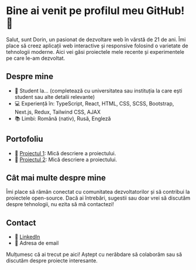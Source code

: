 # Bine ai venit pe profilul meu GitHub! 👋

Salut, sunt Dorin, un pasionat de dezvoltare web în vârstă de 21 de ani. Îmi place să creez aplicații web interactive și responsive folosind o varietate de tehnologii moderne. Aici vei găsi proiectele mele recente și experimentele pe care le-am dezvoltat.

## Despre mine

- 🌱 Student la... (completează cu universitatea sau instituția la care ești student sau alte detalii relevante)
- 💻 Experiență în: TypeScript, React, HTML, CSS, SCSS, Bootstrap, Next.js, Redux, Tailwind CSS, AJAX
- 📚 Limbi: Română (nativ), Rusă, Engleză

## Portofoliu

- 🚀 [Proiectul 1](link): Mică descriere a proiectului.
- 🌟 [Proiectul 2](link): Mică descriere a proiectului.

## Cât mai multe despre mine

Îmi place să rămân conectat cu comunitatea dezvoltatorilor și să contribui la proiectele open-source. Dacă ai întrebări, sugestii sau doar vrei să discutăm despre tehnologii, nu ezita să mă contactezi!

## Contact

- 💬 [LinkedIn](link)
- 📧 Adresa de email

Mulțumesc că ai trecut pe aici! Aștept cu nerăbdare să colaborăm sau să discutăm despre proiecte interesante.


